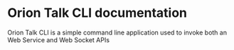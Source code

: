 # Orion Talk CLI documentation

Orion Talk CLI is a simple command line application used to invoke both an Web Service and Web Socket APIs
